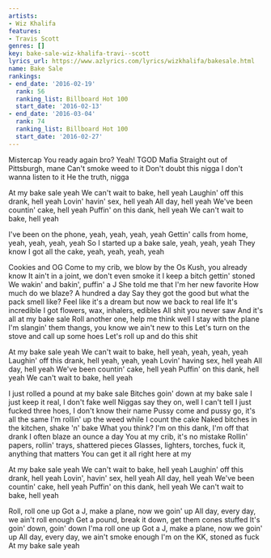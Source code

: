 ```yaml
---
artists:
- Wiz Khalifa
features:
- Travis Scott
genres: []
key: bake-sale-wiz-khalifa-travi--scott
lyrics_url: https://www.azlyrics.com/lyrics/wizkhalifa/bakesale.html
name: Bake Sale
rankings:
- end_date: '2016-02-19'
  rank: 56
  ranking_list: Billboard Hot 100
  start_date: '2016-02-13'
- end_date: '2016-03-04'
  rank: 74
  ranking_list: Billboard Hot 100
  start_date: '2016-02-27'
---
```



Mistercap
You ready again bro?
Yeah!
TGOD Mafia
Straight out of Pittsburgh, mane
Can't smoke weed to it
Don't doubt this nigga
I don't wanna listen to it
He the truth, nigga


At my bake sale yeah
We can't wait to bake, hell yeah
Laughin' off this drank, hell yeah
Lovin' havin' sex, hell yeah
All day, hell yeah
We've been countin' cake, hell yeah
Puffin' on this dank, hell yeah
We can't wait to bake, hell yeah

I've been on the phone, yeah, yeah, yeah, yeah
Gettin' calls from home, yeah, yeah, yeah, yeah
So I started up a bake sale, yeah, yeah, yeah
They know I got all the cake, yeah, yeah, yeah, yeah


Cookies and OG
Come to my crib, we blow by the Os
Kush, you already know
It ain't in a joint, we don't even smoke it
I keep a bitch gettin' stoned
We wakin' and bakin', puffin' a J
She told me that I'm her new favorite
How much do we blaze? A hundred a day
Say they got the good but what the pack smell like?
Feel like it's a dream but now we back to real life
It's incredible
I got flowers, wax, inhalers, edibles
All shit you never saw
And it's all at my bake sale
Roll another one, help me think well
I stay with the plane
I'm slangin' them thangs, you know we ain't new to this
Let's turn on the stove and call up some hoes
Let's roll up and do this shit


At my bake sale yeah
We can't wait to bake, hell yeah, yeah, yeah, yeah
Laughin' off this drank, hell yeah, yeah, yeah
Lovin' having sex, hell yeah
All day, hell yeah
We've been countin' cake, hell yeah
Puffin' on this dank, hell yeah
We can't wait to bake, hell yeah


I just rolled a pound at my bake sale
Bitches goin' down at my bake sale
I just keep it real, I don't fake well
Niggas say they on, well I can't tell
I just fucked three hoes, I don't know their name
Pussy come and pussy go, it's all the same
I'm rollin' up the weed while I count the cake
Naked bitches in the kitchen, shake 'n' bake
What you think? I'm on this dank, I'm off that drank
I often blaze an ounce a day
You at my crib, it's no mistake
Rollin' papers, rollin' trays, shattered pieces
Glasses, lighters, torches, fuck it, anything that matters
You can get it all right here at my


At my bake sale yeah
We can't wait to bake, hell yeah
Laughin' off this drank, hell yeah
Lovin', havin' sex, hell yeah
All day, hell yeah
We've been countin' cake, hell yeah
Puffin' on this dank, hell yeah
We can't wait to bake, hell yeah


Roll, roll one up
Got a J, make a plane, now we goin' up
All day, every day, we ain't roll enough
Get a pound, break it down, get them cones stuffed
It's goin' down, goin' down
I'ma roll one up
Got a J, make a plane, now we goin' up
All day, every day, we ain't smoke enough
I'm on the KK, stoned as fuck
At my bake sale yeah



